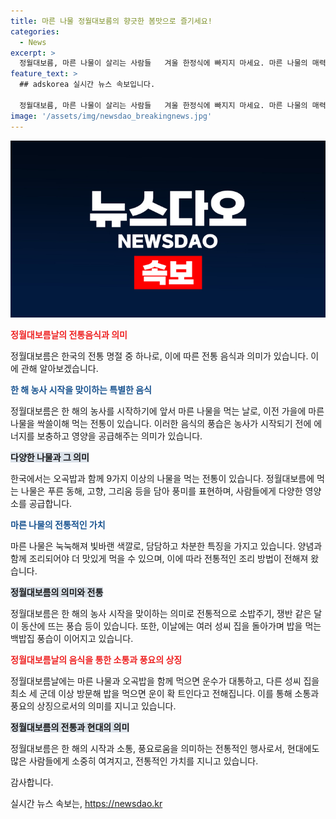 ```yaml
---
title: 마른 나물 정월대보름의 향긋한 봄맛으로 즐기세요!
categories:
  - News
excerpt: >
  정월대보름, 마른 나물이 살리는 사람들   겨울 한정식에 빠지지 마세요. 마른 나물의 매력에 빠져보세요. 한 해 농사의 시작, 정월대보름을 맞아 가족과 함께 온 가족을 둘러싼 풍경을 담아보았습니다. 함께 먹으면 달라지는 풍요로움, 마른 나물의 멋진 이야기를 만날 수 있어요.
feature_text: >
  ## adskorea 실시간 뉴스 속보입니다.

  정월대보름, 마른 나물이 살리는 사람들   겨울 한정식에 빠지지 마세요. 마른 나물의 매력에 빠져보세요. 한 해 농사의 시작, 정월대보름을 맞아 가족과 함께 온 가족을 둘러싼 풍경을 담아보았습니다. 함께 먹으면 달라지는 풍요로움, 마른 나물의 멋진 이야기를 만날 수 있어요.
image: '/assets/img/newsdao_breakingnews.jpg'
---
```


<p><img src="/assets/img/newsdao_breakingnews.jpg" alt="adskorea 속보" /></p>

<p><b><span style="color: #ee2323;">정월대보름날의 전통음식과 의미</span></b></p>

<p data-ke-size="size16">정월대보름은 한국의 전통 명절 중 하나로, 이에 따른 전통 음식과 의미가 있습니다. 이에 관해 알아보겠습니다.</p>

<p><b><span style="color: #1a5490;">한 해 농사 시작을 맞이하는 특별한 음식</span></b></p>

<p data-ke-size="size16">정월대보름은 한 해의 농사를 시작하기에 앞서 마른 나물을 먹는 날로, 이전 가을에 마른 나물을 싹쓸이해 먹는 전통이 있습니다. 이러한 음식의 풍습은 농사가 시작되기 전에 에너지를 보충하고 영양을 공급해주는 의미가 있습니다.</p>

<p><b><span style="background-color: #21538527;">다양한 나물과 그 의미</span></b></p>

<p data-ke-size="size16">한국에서는 오곡밥과 함께 9가지 이상의 나물을 먹는 전통이 있습니다. 정월대보름에 먹는 나물은 푸른 동해, 고향, 그리움 등을 담아 풍미를 표현하며, 사람들에게 다양한 영양소를 공급합니다.</p>

<p><b><span style="color: #1a5490;">마른 나물의 전통적인 가치</span></b></p>

<p data-ke-size="size16">마른 나물은 눅눅해져 빛바랜 색깔로, 담담하고 차분한 특징을 가지고 있습니다. 양념과 함께 조리되어야 더 맛있게 먹을 수 있으며, 이에 따라 전통적인 조리 방법이 전해져 왔습니다.</p>

<p><b><span style="background-color: #21538527;">정월대보름의 의미와 전통</span></b></p>

<p data-ke-size="size16">정월대보름은 한 해의 농사 시작을 맞이하는 의미로 전통적으로 소밥주기, 쟁반 같은 달이 동산에 뜨는 풍습 등이 있습니다. 또한, 이날에는 여러 성씨 집을 돌아가며 밥을 먹는 백밥집 풍습이 이어지고 있습니다.</p>

<p><b><span style="color: #ee2323;">정월대보름날의 음식을 통한 소통과 풍요의 상징</span></b></p>

<p data-ke-size="size16">정월대보름날에는 마른 나물과 오곡밥을 함께 먹으면 운수가 대통하고, 다른 성씨 집을 최소 세 군데 이상 방문해 밥을 먹으면 운이 확 트인다고 전해집니다. 이를 통해 소통과 풍요의 상징으로서의 의미를 지니고 있습니다.</p>

<p><b><span style="background-color: #21538527;">정월대보름의 전통과 현대의 의미</span></b></p>

<p data-ke-size="size16">정월대보름은 한 해의 시작과 소통, 풍요로움을 의미하는 전통적인 행사로서, 현대에도 많은 사람들에게 소중히 여겨지고, 전통적인 가치를 지니고 있습니다.</p>

<p>감사합니다.</p>
실시간 뉴스 속보는, <a href="https://newsdao.kr" rel="dofollow">https://newsdao.kr</a>


